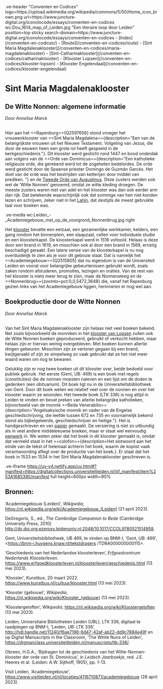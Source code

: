 <link rel="stylesheet" href="https://fonts.googleapis.com/css?family=Trirong">
<style>
    @import url('https://fonts.googleapis.com/css2?family=Cardo&family=Caudex&family=Marck+Script&display=swap');
    #juncture ve-header {font-family: 'Caudex'}
    #juncture body {background-color: 'black'}
    #juncture h1 {font-family: 'Caudex'}
    #juncture h2 {font-family: 'Caudex'}
    #juncture h3 {font-family: 'Caudex'}
</style>
.ve-header "Conventen en Codices" logo=https://upload.wikimedia.org/wikipedia/commons/5/50/Home_icon_brown.png url=https://www.juncture-digital.org/iconolocode/essays/conventen-en-codices wc:Dou_1614_map_of_Leiden.jpg "Een literaire loop door Leiden" position=top sticky search-domain=https://www.juncture-digital.org/iconolocode/essays/conventen-en-codices 
    - [Index](/conventen-en-codices/)
    - [Route](/conventen-en-codices/route)
    - [Sint Maria Magdalenaklooster](/conventen-en-codices/maria-magdalenaklooster)
    - [Sint-Catharinaklooster](/conventen-en-codices/catharinaklooster)
    - [Klooster Lopsen](/conventen-en-codices/klooster-lopsen)
    - [Klooster Engelendaal](/conventen-en-codices/klooster-engelendaal)

# Sint Maria Magdalenaklooster

## De Witte Nonnen: algemene informatie
*Door Annelise Marck*
<br><br>

Hier aan het ==Rapenburg=={Q2597656} stond vroeger het vrouwenklooster van ==Sint Maria Magdalena=={description="Een van de belangrijkste vrouwen uit het Nieuwe Testament. Volgeling van Jezus, die door de eeuwen heen een grote rol heeft gespeeld in de kerkgeschiedenis."}. Dit klooster werd gesticht rond 1447 en bood onderdak aan volgers van de ==Orde van Dominicus=={description="Een katholieke religieuze orde, die gerekend werd tot de zogeheten bedelordes. De orde werd gesticht door de Spaanse priester Domingo de Guzmán Garcés. Het doel van de orde was het bestrijden van ketterijen door middel van prediken. "} en de [Tweede Orde van Augustinus](https://www.juncture-digital.org/iconolocode/essays/conventen-en-codices/orde-augustinus). Deze zusters werden ook wel de ‘Witte Nonnen’ genoemd, omdat ze witte kleding droegen. De meeste zusters waren niet van adel en het klooster was dan ook eerder arm dan rijk. Dat betekende waarschijnlijk ook dat sommige van hen niet konden lezen en schrijven, zeker niet in het [Latijn](https://www.juncture-digital.org/iconolocode/essays/conventen-en-codices/latijn), dat destijds de meest gebruikte taal voor boeken was. 

.ve-media wc:Leiden_-_Academiegebouw_met_op_de_voorgrond_Nonnenbrug.jpg right

Het [klooster](https://www.juncture-digital.org/iconolocode/essays/conventen-en-codices/kloosters-middeleeuwen) bevatte een eetzaal, een gezamenlijke werkkamer, kelders, een gang rondom het binnenplein, een slaapzaal, cellen voor individuele studie en een kloosterkapel. De kloosterkapel werd in 1516 voltooid. Helaas is deze door een brand in 1619, en misschien ook al door een brand in 1569, ernstig beschadigd geraakt. Een latere versie van de kloosterkapel is nu nog overduidelijk te zien als je voor dit gebouw staat. Dat is namelijk het ==Academiegebouw=={Q2515805} dat nu eigendom is van de Universiteit Leiden en vooral voor belangrijke gebeurtenissen gebruikt wordt, zoals zaken rondom afstuderen, promoties, lezingen en oraties. Van de rest van het klooster is niets meer terug te zien, maar de Nonnensteeg en de ==Nonnenbrug=={zoomto=pct:0,0,5472,3648} die, vanaf het Rapenburg gezien links van het Academiegebouw liggen, herinneren er nog wel aan.


## Boekproductie door de Witte Nonnen
*Door Annelise Marck*
<br><br>

Van het Sint Maria Magdalenaklooster zijn helaas niet veel boeken bekend. Net zoals bijvoorbeeld de monniken in het [klooster van Lopsen](https://www.juncture-digital.org/iconolocode/essays/conventen-en-codices/klooster-lopsen) zullen ook de Witte Nonnen boeken geproduceerd, gebruikt of verkocht hebben, maar helaas zijn er hiervan weinig overgebleven. Met boeken kunnen allerlei dingen gebeuren. Misschien zijn ze verloren gegaan bij een brand, kwijtgeraakt of zijn ze simpelweg zo vaak gebruikt dat ze het niet meer waard waren om nog te bewaren.

Gelukkig zijn er nog twee boeken uit dit klooster over, beide bedoeld voor publiek gebruik. Het eerste (Gent, UB: 469) is een boek met regels (constituties) die de nonnen moesten naleven en een lijst om de doden te gedenken (een obituarium). Dit boek ligt nu in de Universiteitsbibliotheek van Gent. Door dit boek weten we relatief veel over de nonnen en over het klooster waarin ze woonden. Het tweede boek (LTK 336) is nog altijd in Leiden te vinden en bevat preken van allerlei belangrijke katholieken, bijvoorbeeld van de monnik ==Beda Venerabilis=={description="Angelsaksische monnik en vader van de Engelse geschiedschrijving, die leefde tussen 672 en 735 en voornamelijk bekend stond als bijbelgeleerde, geschiedschrijver en heilige."}. Het is handgeschreven en van [papier](https://www.juncture-digital.org/iconolocode/essays/conventen-en-codices/papier) gemaakt. De versiering is niet zo uitbundig als in veel andere middeleeuwse boeken, maar er staat wel eenvoudig [penwerk](https://www.juncture-digital.org/iconolocode/essays/conventen-en-codices/penwerk) in. We weten zeker dat het boek in dit klooster gemaakt is, omdat dat vermeld staat in het ==colofon=={description=Het slotwoord aan het einde van de tekst of helemaal achterin het boek, waarin de kopiist vaak verantwoording aflegt over de productie van het boek.}. Er staat dat het boek in 1533 en 1534 in het Sint Maria Magdalenaklooster geschreven is. 

.ve-iframe https://uv-v4.netlify.app/uv.html#?manifest=https://digitalcollections.universiteitleiden.nl/iiif_manifest/item%253A1685390/manifest full height=600px width=90%

## Bronnen:

‘Academiegebouw (Leiden)’, *Wikipedia*, 								<https://nl.wikipedia.org/wiki/Academiegebouw_(Leiden)> (21 april 2023).

DeGregorio, S., ed., *The Cambridge Companion to Bede* (Cambridge: University Press, 		2010) <http://dx.doi.org.ezproxy.leidenuniv.nl:2048/10.1017/CCOL9780521514958>. 

Gent, Universiteitsbibliotheek, UB 469, te vinden op BNM-I, ‘Gent, UB: 469’, 			<https://bnm-i.huygens.knaw.nl/tekstdragers /TDRA000000000115>.

‘Geschiedenis van het Nederlandse kloosterleven’, *Erfgoedcentrum Nederlands Kloosterleven*. <https://www.erfgoedkloosterleven.nl/kloosterleven/geschiedenis.html> (13 mei 2023). 

‘Klooster’, *Kunstbus*, 20 maart 2022. <https://www.kunstbus.nl/cultuur/klooster.html> (13 	mei 2023). 

‘Klooster (gebouw)’, *Wikipedia*, <https://nl.wikipedia.org/wiki/Klooster_(gebouw)> (13 mei 	2023). 

‘Kloostergeloften’, *Wikipedia*, <https://nl.wikipedia.org/wiki/Kloostergeloften> (13 mei 		2023).

Leiden, Universitaire Bibliotheken Leiden (UBL), LTK 336, digitaal te raadplegen op BNM-I, ‘Leiden, UB: LTK 336’,		<http://hdl.handle.net/11240/f6ae7196-6d47-42af-ab22-dd9c7884e49f> en op Digital Manuscripts in the Classroom, ‘The White Nuns of Leiden’, <https://digmanclass.universiteitleiden.nl/manuscripts/ltk-336/>. 

Obreen, H.G.A., ‘Bijdragen tot de geschiedenis van het Witte-Nonnen-klooster der orde van 	St. Dominicus’, in *Leidsch Jaarboekje*, red. J.E. Heeres et al. (Leiden: A.W. Sijthoff, 	1905), pp. 1-13.

Visit Leiden, ‘Academiegebouw’, 									<https://www.visitleiden.nl/nl/locaties/4116710871/academiegebouw> (28 april 		2023).


